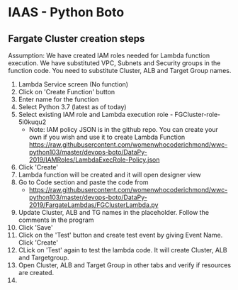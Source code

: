 # IAAS - Python Boto

## Fargate Cluster creation steps

Assumption: We have created IAM roles needed for Lambda function execution. We have substituted VPC, Subnets and Security groups in the function code. You need to substitute Cluster, ALB and Target Group names.

1. Lambda Service screen (No function)
2. Click on 'Create Function' button
3. Enter name for the function
4. Select Python 3.7 (latest as of today)
5. Select existing IAM role and Lambda execution role - FGCluster-role-5i0kuqu2
   - Note: IAM policy JSON is in the github repo. You can create your own if you wish and use it to create Lambda Function
    https://raw.githubusercontent.com/womenwhocoderichmond/wwc-python103/master/devops-boto/DataPy-2019/IAMRoles/LambdaExecRole-Policy.json
6. Click 'Create'
7. Lambda function will be created and it will open designer view
8. Go to Code section and paste the code from 
   - https://raw.githubusercontent.com/womenwhocoderichmond/wwc-python103/master/devops-boto/DataPy-2019/FargateLambdas/FGClusterLambda.py
9. Update Cluster, ALB and TG names in the placeholder. Follow the comments in the program
10. Click 'Save'
11. Click on the 'Test' button and create test event by giving Event Name. Click 'Create'
12. CLick on 'Test' again to test the lambda code. It will create Cluster, ALB and Targetgroup.
13. Open Cluster, ALB and Target Group in other tabs and verify if resources are created.
14. 

